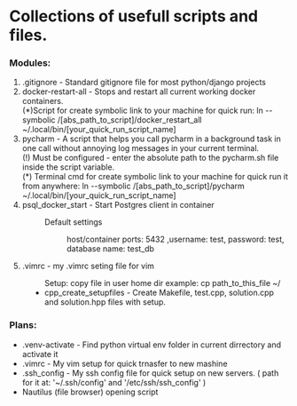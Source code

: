 <h1>Collections of usefull scripts and files.</h1>

<h3>Modules: </h3>
	<ol>
	<li>
		.gitignore - Standard gitignore file for most python/django projects
	</li>
	<li> 
		docker-restart-all - Stops and restart all current working docker containers.
		<div>(*)Script for create symbolic link to your machine for quick run:
			ln --symbolic /[abs_path_to_script]/docker_restart_all ~/.local/bin/[your_quick_run_script_name]</div>
	</li>
	<li> 
		pycharm - A script that helps you call pycharm in a background task in one call without annoying log messages in your current terminal.
		<div>(!) Must be configured - enter the absolute path to the pycharm.sh file inside the script variable.</div>
		<div>(*) Terminal cmd for create symbolic link to your machine for quick run it from anywhere:
			ln --symbolic /[abs_path_to_script]/pycharm ~/.local/bin/[your_quick_run_script_name]</div>
	</li>
	<li>
		psql_docker_start - Start Postgres client in container
		<dir>Default settings 
			<dir>host/container ports: 5432 ,username: test, password: test, database name: test_db</dir>
		</dir>
	</li>
	<li>
		.vimrc - my .vimrc seting file for vim 
		<dir> Setup: copy file in user home dir example: cp path_to_this_file ~/
    <li>
        cpp_create_setupfiles - Create Makefile, test.cpp, solution.cpp and solution.hpp files with setup.
    </li>
	</ol>
<h3>Plans: </h3>
	<ul>
	<li>
		.venv-activate - Find python virtual env folder in current dirrectory and activate it
	</li>
	<li>
		.vimrc - My vim setup for quick trnasfer to new mashine
	</li>
	<li>
		.ssh_config - My ssh config file for quick setup on new servers.
		( path for it at: '~/.ssh/config'  and '/etc/ssh/ssh_config' )
	</li>
	<li>
		Nautilus (file browser) opening script
	</li>
